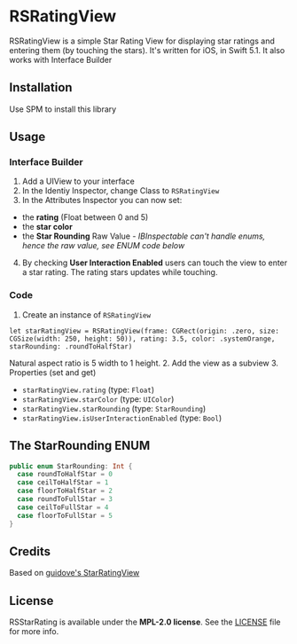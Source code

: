 # RSRatingView
RSRatingView is a simple Star Rating View for displaying star ratings and entering them (by touching the stars). It's written for iOS, in Swift 5.1. It also works with Interface Builder

## Installation
Use SPM to install this library

## Usage
### Interface Builder
1. Add a UIView to your interface
2. In the Identiy Inspector, change Class to `RSRatingView`
3. In the Attributes Inspector you can now set:
 * the **rating** (Float between 0 and 5)
 * the **star color**
 * the **Star Rounding** Raw Value - *IBInspectable can't handle enums, hence the raw value, see ENUM code below*
4. By checking **User Interaction Enabled** users can touch the view to enter a star rating. The rating stars updates while touching.

### Code
1. Create an instance of `RSRatingView`
```
let starRatingView = RSRatingView(frame: CGRect(origin: .zero, size: CGSize(width: 250, height: 50)), rating: 3.5, color: .systemOrange, starRounding: .roundToHalfStar)
```

Natural aspect ratio is 5 width to 1 height. 
2. Add the view as a subview
3. Properties (set and get)
 * `starRatingView.rating` (type: `Float`)
 * `starRatingView.starColor` (type: `UIColor`)
 * `starRatingView.starRounding` (type: `StarRounding`)
 * `starRatingView.isUserInteractionEnabled` (type: `Bool`)

## The StarRounding ENUM
```swift
public enum StarRounding: Int {
  case roundToHalfStar = 0
  case ceilToHalfStar = 1
  case floorToHalfStar = 2
  case roundToFullStar = 3
  case ceilToFullStar = 4
  case floorToFullStar = 5
}
```

## Credits
Based on [guidove's StarRatingView](https://github.com/guidove/StarRatingView)

## License
RSStarRating is available under the **MPL-2.0 license**. See the [LICENSE](https://github.com/rursache/RSRatingView/blob/master/LICENSE) file for more info.
